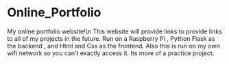 # Online_Portfolio
 My online portfolio website!\n
 This website will provide links to provide links to all of my projects in the future.
 Run on a Raspberry Pi , Python Flask as the backend , and Html and Css as the frontend.
 Also this is run on my own wifi network so you can't exactly access it. Its more of a practice project.
